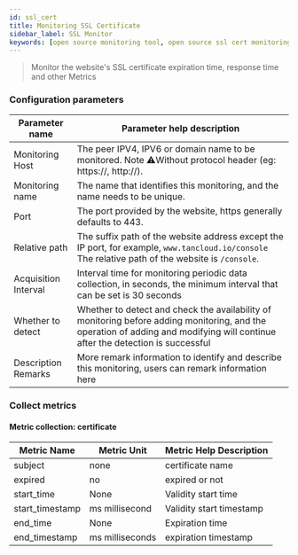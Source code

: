 ```yaml
---
id: ssl_cert  
title: Monitoring SSL Certificate      
sidebar_label: SSL Monitor  
keywords: [open source monitoring tool, open source ssl cert monitoring tool, monitoring website ssl metrics]
---
```


> Monitor the website's SSL certificate expiration time, response time and other Metrics

### Configuration parameters

|    Parameter name    |                                                                           Parameter help description                                                                           |
|----------------------|--------------------------------------------------------------------------------------------------------------------------------------------------------------------------------|
| Monitoring Host      | The peer IPV4, IPV6 or domain name to be monitored. Note ⚠️Without protocol header (eg: https://, http://).                                                                    |
| Monitoring name      | The name that identifies this monitoring, and the name needs to be unique.                                                                                                     |
| Port                 | The port provided by the website, https generally defaults to 443.                                                                                                             |
| Relative path        | The suffix path of the website address except the IP port, for example, `www.tancloud.io/console` The relative path of the website is `/console`.                              |
| Acquisition Interval | Interval time for monitoring periodic data collection, in seconds, the minimum interval that can be set is 30 seconds                                                          |
| Whether to detect    | Whether to detect and check the availability of monitoring before adding monitoring, and the operation of adding and modifying will continue after the detection is successful |
| Description Remarks  | More remark information to identify and describe this monitoring, users can remark information here                                                                            |

### Collect metrics

#### Metric collection: certificate

|   Metric Name   |   Metric Unit   | Metric Help Description  |
|-----------------|-----------------|--------------------------|
| subject         | none            | certificate name         |
| expired         | no              | expired or not           |
| start_time      | None            | Validity start time      |
| start_timestamp | ms millisecond  | Validity start timestamp |
| end_time        | None            | Expiration time          |
| end_timestamp   | ms milliseconds | expiration timestamp     |
